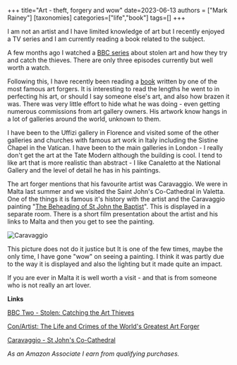+++
title="Art - theft, forgery and wow"
date=2023-06-13
authors = ["Mark Rainey"]
[taxonomies]
categories=["life","book"]
tags=[]
+++

I am not an artist and I have limited knowledge of art but I recently enjoyed a TV series and I am currently reading a book related to the subject.

<!-- more -->

A few months ago I watched a [BBC series](https://www.bbc.co.uk/programmes/m001c2mj) about stolen art and how they try and catch the thieves. There are only three episodes currently but well worth a watch. 

Following this, I have recently been reading a [book](https://amzn.to/3N5ZJJo) written by one of the most famous art forgers. It is interesting to read the lengths he went to in perfecting his art, or should I say someone else's art, and also how brazen it was. There was  very little effort to hide what he was doing - even getting numerous commissions from art gallery owners. His artwork know hangs in a lot of galleries around the world, unknown to them.

I have been to the Uffizi gallery in Florence and visited some of the other galleries and churches with famous art work in Italy including the Sistine Chapel in the Vatican. I have been to the main galleries in London - I really don't get the art at the Tate Modern although the building is cool. I tend to like art that is more realistic than abstract - I like Canaletto at the National Gallery and the level of detail he has in his paintings.

The art forger mentions that his favourite artist was Caravaggio. We were in Malta last summer and we visited the Saint John's Co-Cathedral in Valetta. One of the things it is famous it's history with the artist and the Caravaggio painting "[The Beheading of St John the Baptist](https://www.stjohnscocathedral.com/the-co-cathedral/caravaggio/)". This is displayed in a separate room. There is a short film presentation about the artist and his links to Malta and then you get to see the painting.

<img src="/posts/Caravaggio.png" title="Caravaggio" class="mid-image"></img><p></p>

This picture does not do it justice but It is one of the few times, maybe the only time, I have gone "wow" on seeing a painting. I think it was partly due to the way it is displayed and also the lighting but it made quite an impact.

If you are ever in Malta it is well worth a visit - and that is from someone who is not really an art lover.

__Links__

[BBC Two - Stolen: Catching the Art Thieves](https://www.bbc.co.uk/programmes/m001c2mj)

[Con/Artist: The Life and Crimes of the World's Greatest Art Forger](https://amzn.to/3N5ZJJo)

[Caravaggio - St John's Co-Cathedral](https://www.stjohnscocathedral.com/the-co-cathedral/caravaggio)

*As an Amazon Associate I earn from qualifying purchases.*

